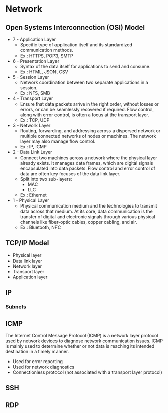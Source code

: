 # Network

## Open Systems Interconnection (OSI) Model

- 7 - Application Layer
  - Specific type of application itself and its standardized communication methods.
  - Ex.: HTTPS, POP3, SMTP
- 6 - Presentation Layer
  - Syntax of the data itself for applications to send and consume.
  - Ex.: HTML, JSON, CSV
- 5 - Session Layer
  - Network coordination between two separate applications in a session.
  - Ex.: NFS, SMB
- 4 - Transport Layer
  - Ensure that data packets arrive in the right order, without losses or errors, or can be seamlessly recovered if required. Flow control, along with error control, is often a focus at the transport layer.
  - Ex.: TCP, UDP
- 3 - Network Layer
  - Routing, forwarding, and addressing across a dispersed network or multiple connected networks of nodes or machines. The network layer may also manage flow control.
  - Ex.: IP, ICMP
- 2 - Data Link Layer
  - Connect two machines across a network where the physical layer already exists. It manages data frames, which are digital signals encapsulated into data packets. Flow control and error control of data are often key focuses of the data link layer.
  - Split into two sub-layers:
    - MAC
    - LLC
  - Ex.: Ethernet
- 1 - Physical Layer
  - Physical communication medium and the technologies to transmit data across that medium. At its core, data communication is the transfer of digital and electronic signals through various physical channels like fiber-optic cables, copper cabling, and air.
  - Ex.: Bluetooth, NFC

## TCP/IP Model

- Physical layer
- Data link layer
- Network layer
- Transport layer
- Application layer

## IP

### Subnets

## ICMP

The Internet Control Message Protocol (ICMP) is a network layer protocol used by network devices to diagnose network communication issues. ICMP is mainly used to determine whether or not data is reaching its intended destination in a timely manner.

- Used for error reporting
- Used for network diagnostics
- Connectionless protocol (not associated with a transport layer protocol)

## SSH

## RDP
